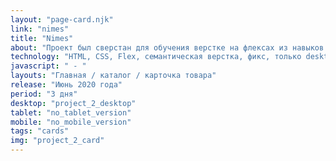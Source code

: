 ```yaml
---
layout: "page-card.njk"
link: "nimes"
title: "Nimes"
about: "Проект был сверстан для обучения верстке на флексах из навыков на сайте htmlacademy.ru."
technology: "HTML, CSS, Flex, семантическая верстка, фикс, только desktop версия"
javascript: " - "
layouts: "Главная / каталог / карточка товара"
release: "Июнь 2020 года"
period: "3 дня"
desktop: "project_2_desktop"
tablet: "no_tablet_version"
mobile: "no_mobile_version"
tags: "cards"
img: "project_2_card"
---
```

